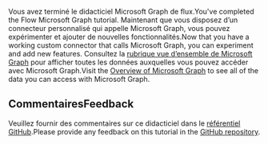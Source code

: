 <!-- markdownlint-disable MD002 MD041 -->

<span data-ttu-id="5ccb8-101">Vous avez terminé le didacticiel Microsoft Graph de flux.</span><span class="sxs-lookup"><span data-stu-id="5ccb8-101">You've completed the Flow Microsoft Graph tutorial.</span></span> <span data-ttu-id="5ccb8-102">Maintenant que vous disposez d’un connecteur personnalisé qui appelle Microsoft Graph, vous pouvez expérimenter et ajouter de nouvelles fonctionnalités.</span><span class="sxs-lookup"><span data-stu-id="5ccb8-102">Now that you have a working custom connector that calls Microsoft Graph, you can experiment and add new features.</span></span> <span data-ttu-id="5ccb8-103">Consultez la [rubrique vue d’ensemble de Microsoft Graph](/graph/overview) pour afficher toutes les données auxquelles vous pouvez accéder avec Microsoft Graph.</span><span class="sxs-lookup"><span data-stu-id="5ccb8-103">Visit the [Overview of Microsoft Graph](/graph/overview) to see all of the data you can access with Microsoft Graph.</span></span>

## <a name="feedback"></a><span data-ttu-id="5ccb8-104">Commentaires</span><span class="sxs-lookup"><span data-stu-id="5ccb8-104">Feedback</span></span>

<span data-ttu-id="5ccb8-105">Veuillez fournir des commentaires sur ce didacticiel dans le [référentiel GitHub](https://github.com/microsoftgraph/msgraph-training-microsoftflow).</span><span class="sxs-lookup"><span data-stu-id="5ccb8-105">Please provide any feedback on this tutorial in the [GitHub repository](https://github.com/microsoftgraph/msgraph-training-microsoftflow).</span></span>
